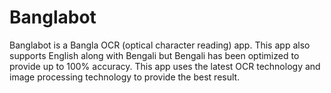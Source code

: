 # Banglabot
Banglabot is a Bangla OCR (optical character reading) app. This app also supports English along with Bengali but Bengali has been optimized to provide up to 100% accuracy. This app uses the latest OCR technology and image processing technology to provide the best result.
